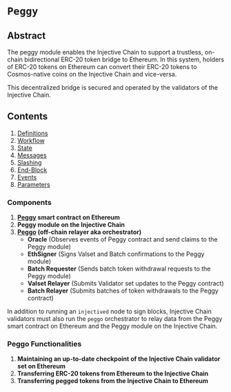 # `Peggy`

## Abstract

The peggy module enables the Injective Chain to support a trustless, on-chain bidirectional ERC-20 token bridge to Ethereum. In this system,
holders of ERC-20 tokens on Ethereum can convert their ERC-20 tokens to Cosmos-native coins on
the Injective Chain and vice-versa.  

This decentralized bridge is secured and operated by the validators of the Injective Chain.

## Contents

1. [Definitions](./01_definitions.md)
2. [Workflow](./02_workflow.md)    
3. [State](./03_state.md) 
4. [Messages](./04_messages.md)
5. [Slashing](./05_slashing.md)
6. [End-Block](./06_end_block.md)
7. [Events](./07_events.md)
8. [Parameters](./08_params.md)

### Components

1. **[Peggy](https://etherscan.io/address/0xF955C57f9EA9Dc8781965FEaE0b6A2acE2BAD6f3) smart contract on Ethereum**
2. **Peggy module on the Injective Chain**
3. **[Peggo](https://github.com/InjectiveLabs/peggo) (off-chain relayer aka orchestrator)**
    - **Oracle** (Observes events of Peggy contract and send claims to the Peggy module)
    - **EthSigner** (Signs Valset and Batch confirmations to the Peggy module)
    - **Batch Requester** (Sends batch token withdrawal requests to the Peggy module)
    - **Valset Relayer** (Submits Validator set updates to the Peggy contract)
    - **Batch Relayer** (Submits batches of token withdrawals to the Peggy contract)

In addition to running an `injectived` node to sign blocks, Injective Chain validators must also run the `peggo` orchestrator to relay data from the Peggy smart contract on Ethereum and the Peggy module on the Injective Chain.

### Peggo Functionalities

1. **Maintaining an up-to-date checkpoint of the Injective Chain validator set on Ethereum**
2. **Transferring ERC-20 tokens from Ethereum to the Injective Chain**
3. **Transferring pegged tokens from the Injective Chain to Ethereum**
